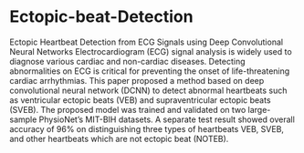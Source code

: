 # Ectopic-beat-Detection
Ectopic Heartbeat Detection from ECG Signals using Deep Convolutional Neural Networks
Electrocardiogram (ECG) signal analysis is widely used to diagnose various cardiac and non-cardiac diseases. Detecting abnormalities on ECG is critical for preventing the onset of life-threatening cardiac arrhythmias. This paper proposed a method based on deep convolutional neural network (DCNN) to detect abnormal heartbeats such as ventricular ectopic beats (VEB) and supraventricular ectopic beats (SVEB). The proposed model was trained and validated on two large-sample PhysioNet’s MIT-BIH datasets. A separate test result showed overall accuracy of 96% on distinguishing three types of heartbeats VEB, SVEB, and other heartbeats which are not ectopic beat (NOTEB).

